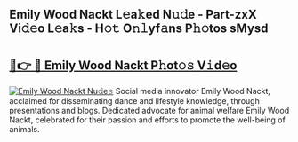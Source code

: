 ## Emily Wood Nackt L𝚎a𝚔ed N𝚞𝚍e - Part-zxX Vi𝚍𝚎o L𝚎a𝚔s - H𝚘𝚝 O𝚗𝚕yf𝚊ns P𝚑𝚘tos sMysd

# <h2><a href="http://kf1wc0.oniu.top/?m=Emily+Wood+Nackt">🔗👉 🔴 Emily Wood Nackt P𝚑ot𝚘𝚜 V𝚒d𝚎o</a></h2>

[![Emily Wood Nackt Nu𝚍e𝚜](https://i.imgur.com/0qMVB7G.gif)](http://kf1wc0.oniu.top/?m=Emily+Wood+Nackt)
Social media innovator Emily Wood Nackt, acclaimed for disseminating dance and lifestyle knowledge, through presentations and blogs. Dedicated advocate for animal welfare Emily Wood Nackt, celebrated for their passion and efforts to promote the well-being of animals.  
